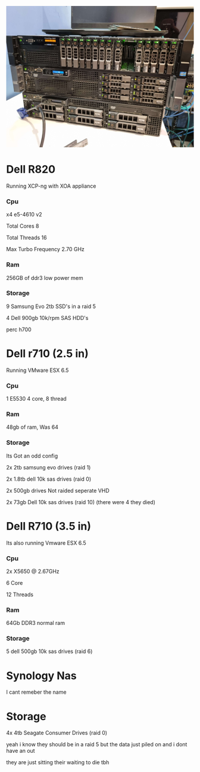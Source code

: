 ![](./images/servers.jpg)
# Dell R820

 Running XCP-ng with XOA appliance
### Cpu
x4 e5-4610 v2

Total Cores
8

Total Threads
16

Max Turbo Frequency
2.70 GHz

### Ram

256GB of ddr3 low power mem


### Storage
9 Samsung Evo 2tb SSD's in a raid 5

4 Dell 900gb 10k/rpm SAS HDD's

perc h700

# Dell r710 (2.5 in)
Running VMware ESX 6.5

### Cpu
1 E5530 4 core, 8 thread
### Ram
48gb of ram, Was 64

### Storage
Its Got an odd config

2x 2tb samsung evo drives (raid 1)

2x 1.8tb dell 10k sas drives (raid 0)

2x 500gb drives Not raided seperate VHD

2x 73gb Dell 10k sas drives (raid 10) (there were 4 they died)

# Dell R710 (3.5 in)
Its also running Vmware ESX 6.5

### Cpu
2x X5650 @ 2.67GHz

6 Core

12 Threads
### Ram
64Gb DDR3 normal ram
### Storage
5 dell 500gb 10k sas drives (raid 6)

# Synology Nas
I cant remeber the name
# Storage
4x 4tb Seagate Consumer Drives (raid 0)

yeah i know they should be in a raid 5 but the data just piled on and i dont have an out

they are just sitting their waiting to die tbh